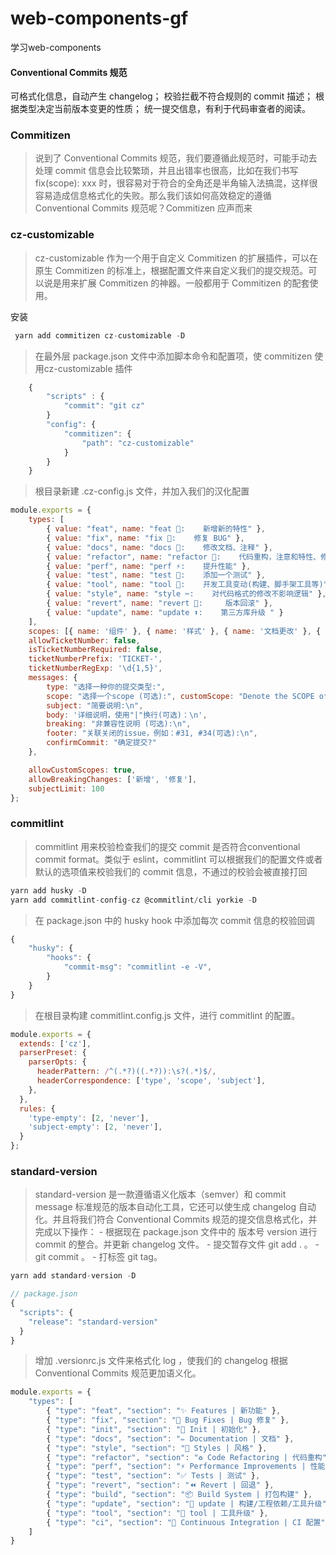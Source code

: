 # web-components-gf
学习web-components


#### Conventional Commits 规范

可格式化信息，自动产生 changelog；
校验拦截不符合规则的 commit 描述；
根据类型决定当前版本变更的性质；
统一提交信息，有利于代码审查者的阅读。


### Commitizen
>说到了 Conventional Commits 规范，我们要遵循此规范时，可能手动去处理 commit 信息会比较繁琐，并且出错率也很高，比如在我们书写 fix(scope): xxx 时，很容易对于符合的全角还是半角输入法搞混，这样很容易造成信息格式化的失败。那么我们该如何高效稳定的遵循 Conventional Commits 规范呢？Commitizen 应声而来

### cz-customizable
>cz-customizable 作为一个用于自定义 Commitizen 的扩展插件，可以在原生 Commitizen 的标准上，根据配置文件来自定义我们的提交规范。可以说是用来扩展 Commitizen 的神器。一般都用于 Commitizen 的配套使用。

安装
```js
 yarn add commitizen cz-customizable -D
```
>在最外层 package.json 文件中添加脚本命令和配置项，使 commitizen 使用cz-customizable 插件
```js
    {
        "scripts" : {
            "commit": "git cz"
        }
        "config": {
            "commitizen": {
                "path": "cz-customizable"
            }
        }
    }
```
> 根目录新建 .cz-config.js 文件，并加入我们的汉化配置
```js
module.exports = {
    types: [
        { value: "feat", name: "feat 🍄:    新增新的特性" },
        { value: "fix", name: "fix 🐛:    修复 BUG" },
        { value: "docs", name: "docs 📄:    修改文档、注释" },
        { value: "refactor", name: "refactor 🎸:    代码重构，注意和特性、修复区分开" },
        { value: "perf", name: "perf ⚡:    提升性能" },
        { value: "test", name: "test 👀:    添加一个测试" },
        { value: "tool", name: "tool 🚗:    开发工具变动(构建、脚手架工具等)" },
        { value: "style", name: "style ✂:    对代码格式的修改不影响逻辑" },
        { value: "revert", name: "revert 🌝:     版本回滚" },
        { value: "update", name: "update ⬆:    第三方库升级 " }
    ],
    scopes: [{ name: '组件' }, { name: '样式' }, { name: '文档更改' }, { name: '其它变更' }],
    allowTicketNumber: false,
    isTicketNumberRequired: false,
    ticketNumberPrefix: 'TICKET-',
    ticketNumberRegExp: '\d{1,5}',
    messages: {
        type: "选择一种你的提交类型:",
        scope: "选择一个scope (可选):", customScope: "Denote the SCOPE of this change:",
        subject: "简要说明:\n",
        body: '详细说明，使用"|"换行(可选)：\n',
        breaking: "非兼容性说明 (可选):\n",
        footer: "关联关闭的issue，例如：#31, #34(可选):\n",
        confirmCommit: "确定提交?"
    },

    allowCustomScopes: true,
    allowBreakingChanges: ['新增', '修复'], 
    subjectLimit: 100
};
```
### commitlint
> commitlint 用来校验检查我们的提交 commit 是否符合conventional commit format。类似于 eslint，commitlint 可以根据我们的配置文件或者默认的选项值来校验我们的 commit 信息，不通过的校验会被直接打回

```js
yarn add husky -D
yarn add commitlint-config-cz @commitlint/cli yorkie -D
```

> 在 package.json 中的 husky hook 中添加每次 commit 信息的校验回调
```js
{
    "husky": {
        "hooks": {
            "commit-msg": "commitlint -e -V",
        }
    }
}
```
> 在根目录构建 commitlint.config.js 文件，进行 commitlint 的配置。
```js
module.exports = {
  extends: ['cz'],
  parserPreset: {
    parserOpts: {
      headerPattern: /^(.*?)((.*?)):\s?(.*)$/,
      headerCorrespondence: ['type', 'scope', 'subject'],
    },
  },
  rules: {
    'type-empty': [2, 'never'],
    'subject-empty': [2, 'never'],
  }
};
```

### standard-version
> standard-version 是一款遵循语义化版本（semver）和 commit message 标准规范的版本自动化工具，它还可以使生成 changelog 自动化。并且将我们符合 Conventional Commits 规范的提交信息格式化，并完成以下操作：
    - 根据现在 package.json 文件中的 版本号 version 进行 commit 的整合。并更新 changelog 文件。
    - 提交暂存文件 git add . 。
    - git commit 。
    - 打标签 git tag。

```js
yarn add standard-version -D

// package.json
{
  "scripts": {
    "release": "standard-version"
  }
}
```

> 增加 .versionrc.js 文件来格式化 log ，使我们的 changelog 根据 Conventional Commits 规范更加语义化。
```js
module.exports = {
    "types": [
        { "type": "feat", "section": "✨ Features | 新功能" },
        { "type": "fix", "section": "🐛 Bug Fixes | Bug 修复" },
        { "type": "init", "section": "🎉 Init | 初始化" },
        { "type": "docs", "section": "✏️ Documentation | 文档" },
        { "type": "style", "section": "💄 Styles | 风格" },
        { "type": "refactor", "section": "♻️ Code Refactoring | 代码重构" },
        { "type": "perf", "section": "⚡ Performance Improvements | 性能优化" },
        { "type": "test", "section": "✅ Tests | 测试" },
        { "type": "revert", "section": "⏪ Revert | 回退" },
        { "type": "build", "section": "📦 Build System | 打包构建" },
        { "type": "update", "section": "🚀 update | 构建/工程依赖/工具升级" },
        { "type": "tool", "section": "🚀 tool | 工具升级" },
        { "type": "ci", "section": "👷 Continuous Integration | CI 配置" }
    ]
}
```